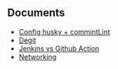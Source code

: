 ## Documents

- [Config husky + commintLint](https://viblo.asia/p/nang-cao-chat-luong-code-va-hieu-qua-lam-viec-nhom-voi-husky-lint-staged-commitlint-4dbZNnMnZYM)
- [Degit](https://github.com/Rich-Harris/degit)
- [Jenkins vs Github Action](https://www.youtube.com/watch?v=Gpl_usE_BWM&t=696s)
- [Networking](docs/release.md)
